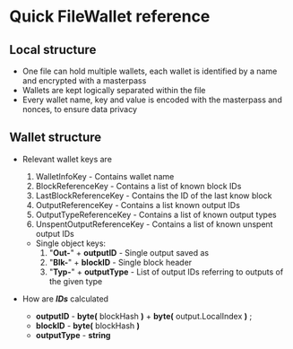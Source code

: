 # Quick FileWallet reference

## Local structure
* One file can hold multiple wallets, each wallet is identified by a name and encrypted with a masterpass
* Wallets are kept logically separated within the file
* Every wallet name, key and value is encoded with the masterpass and nonces, to ensure data privacy

## Wallet structure
* Relevant wallet keys are
    1. WalletInfoKey - Contains wallet name
    2. BlockReferenceKey - Contains a list of known block IDs 
    3. LastBlockReferenceKey - Contains the ID of the last know block
    4. OutputReferenceKey - Contains a list known output IDs
    5. OutputTypeReferenceKey - Contains a list of known output types
    6. UnspentOutputReferenceKey - Contains a list of known unspent output IDs



    * Single object keys:
        1. "**Out-**" + **outputID**    - Single output saved as 
        2. "**Blk-**" + **blockID**     - Single block header
        3. "**Typ-**" + **outputType**  - List of output IDs referring to outputs of the given type

* How are **_IDs_** calculated
    * **outputID**      - **byte(** blockHash **)** + **byte(** output.LocalIndex **)** ; 
    * **blockID**       - **byte(** blockHash **)**
    * **outputType**    - **string**